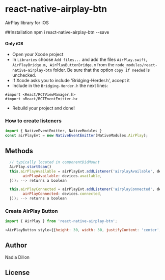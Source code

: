 # react-native-airplay-btn
AirPlay library for iOS

##Installation
npm i react-native-airplay-btn --save

#### Only iOS

  - Open your Xcode project
  - In `Libraries` choose `Add files...` and add the files `AirPlay.swift, AirPlayBridge.m, AirPlayButtonBridge.m` from the `node_modules/react-native-airplay-btn` folder. Be sure that the option `copy if needed` is unchecked.
  - If Xcode asks you to include 'Bridging-Herder.h', accept it
  - Include in the `Bridging-Herder.h` the next lines:
  ```
  #import <React/RCTViewManager.h>
  #import <React/RCTEventEmitter.h>
  ```

  - Rebuild your project and done!

### How to create listeners

```js
import { NativeEventEmitter, NativeModules }
const airPlayEvt = new NativeEventEmitter(NativeModules.AirPlay);

```

## Methods

```js
  // typically located in componentDidMount
  AirPlay.startScan()
  this.airPlayAvailable = airPlayEvt.addListener('airplayAvailable', devices => this.setState({
        airPlayAvailable: devices.available,
  })); --> returns a boolean

  this.airPlayConnected = airPlayEvt.addListener('airplayConnected', devices => this.setState({
        airPlayConnected: devices.connected,
  })); --> returns a boolean
```

### Create AirPlay Button

```js
import { AirPlay } from 'react-native-airplay-btn';

<AirPlayButton style={{height: 30, width: 30, justifyContent: 'center',alignItems:'center' }} />
```



## Author

Nadia Dillon

## License
